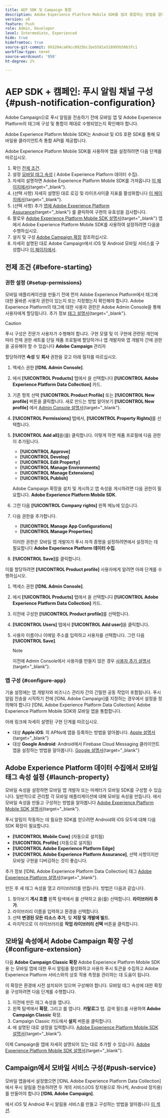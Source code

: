 ```yaml
---
title: AEP SDK 및 Campaign 통합
description: Adobe Experience Platform Mobile SDK를 앱과 통합하는 방법을 알아봅니다
version: v8
feature: Push
role: Admin, Developer
level: Intermediate, Experienced
hide: true
hidefromtoc: true
source-git-commit: 093204ca69cc0925bc1be5581e518995b50b3fc1
workflow-type: tm+mt
source-wordcount: '958'
ht-degree: 2%

---
```



# AEP SDK + 캠페인: 푸시 알림 채널 구성 {#push-notification-configuration}

Adobe Campaign으로 푸시 알림을 전송하기 전에 모바일 앱 및 Adobe Experience Platform의 태그에 구성 및 통합이 제대로 수행되었는지 확인해야 합니다.

Adobe Experience Platform Mobile SDK는 Android 및 iOS 호환 SDK를 통해 모바일용 클라이언트측 통합 API를 제공합니다.

Adobe Experience Platform Mobile SDK를 사용하여 앱을 설정하려면 다음 단계를 따르십시오.

1. 확인 [전제 조건](#before-starting).
1. 설정 [모바일 태그 속성](#launch-property) ( Adobe Experience Platform 데이터 수집).
1. 자세히 설명하면 Adobe Experience Platform Mobile SDK를 가져옵니다 [이 페이지에서](https://developer.adobe.com/client-sdks/documentation/getting-started/get-the-sdk/){target="_blank"}.
1. (선택 사항) 자세히 설명된 대로 로깅 및 라이프사이클 지표를 활성화합니다 [이 페이지에서](https://developer.adobe.com/client-sdks/documentation/getting-started/enable-debug-logging/){target="_blank"}.
1. (선택 사항) 추가 [앱에 Adobe Experience Platform Assurance](https://developer.adobe.com/client-sdks/documentation/getting-started/validate/){target="_blank"} 를 클릭하여 구현의 유효성을 검사합니다.
1. 팔로우 [Adobe Experience Platform Mobile SDK 설명서](https://developer.adobe.com/client-sdks/documentation/getting-started/){target="_blank"} 앱에서 Adobe Experience Platform Mobile SDK를 사용하여 설정하려면 다음을 수행하십시오.
1. 설치 및 구성 [Adobe Campaign 확장](#configure-extension) 참조하십시오.
1. 자세히 설명된 대로 Adobe Campaign에서 iOS 및 Android 모바일 서비스를 구성합니다 [이 페이지에서](../send/push.md#push-config).


## 전제 조건 {#before-starting}

### 권한 설정 {#setup-permissions}

모바일 애플리케이션을 만들기 전에 먼저 Adobe Experience Platform에서 태그에 대한 올바른 사용자 권한이 있는지 또는 지정했는지 확인해야 합니다. Adobe Experience Platform의 태그에 대한 사용자 권한은 Adobe Admin Console을 통해 사용자에게 할당됩니다. 추가 정보 [태그 설명서](https://experienceleague.adobe.com/docs/experience-platform/tags/admin/user-permissions.html){target="_blank"}.

>[!CAUTION]
>
>푸시 구성은 전문가 사용자가 수행해야 합니다. 구현 모델 및 이 구현에 관련된 개인에 따라 전체 권한 세트를 단일 제품 프로필에 할당하거나 앱 개발자와 앱 개발자 간에 권한을 공유해야 할 수 있습니다 **Adobe Campaign** 관리자

할당하려면 **속성** 및 **회사** 권한을 갖고 아래 절차를 따르십시오.

1. 액세스 권한 **[!DNL Admin Console]**.
1. 에서 **[!UICONTROL Products]** 탭에서 을 선택합니다 **[!UICONTROL Adobe Experience Platform Data Collection]** 카드.
1. 기존 항목 선택 **[!UICONTROL Product Profile]** 또는 **[!UICONTROL New profile]** 버튼을 클릭합니다. 새로 만드는 방법 알아보기 **[!UICONTROL New profile]** 에서 [Admin Console 설명서](https://experienceleague.adobe.com/docs/experience-platform/access-control/ui/create-profile.html#ui){target="_blank"}.
1. **[!UICONTROL Permissions]** 탭에서, **[!UICONTROL Property Rights]**&#x200B;를 선택합니다.
1. **[!UICONTROL Add all]**&#x200B;을(를) 클릭합니다. 이렇게 하면 제품 프로필에 다음 권한이 추가됩니다.
   * **[!UICONTROL Approve]**
   * **[!UICONTROL Develop]**
   * **[!UICONTROL Edit Property]**
   * **[!UICONTROL Manage Environments]**
   * **[!UICONTROL Manage Extensions]**
   * **[!UICONTROL Publish]**

   Adobe Campaign 확장을 설치 및 게시하고 앱 속성을 게시하려면 다음 권한이 필요합니다. **Adobe Experience Platform Mobile SDK**.

1. 그런 다음 **[!UICONTROL Company rights]** 왼쪽 메뉴에 있습니다.
1. 다음 권한을 추가합니다.

   * **[!UICONTROL Manage App Configurations]**
   * **[!UICONTROL Manage Properties]**

   이러한 권한은 모바일 앱 개발자가 푸시 자격 증명을 설정하려면에서 설정하는 데 필요합니다 **Adobe Experience Platform 데이터 수집**.

1. **[!UICONTROL Save]**&#x200B;를 클릭합니다.

이를 할당하려면 **[!UICONTROL Product profile]** 사용자에게 알려면 아래 단계를 수행하십시오.

1. 액세스 권한 **[!DNL Admin Console]**.
1. 에서 **[!UICONTROL Products]** 탭에서 을 선택합니다 **[!UICONTROL Adobe Experience Platform Data Collection]** 카드.
1. 이전에 구성한 **[!UICONTROL Product profile]**&#x200B;를 선택합니다.
1. **[!UICONTROL Users]** 탭에서 **[!UICONTROL Add user]**&#x200B;을 클릭합니다.
1. 사용자 이름이나 이메일 주소를 입력하고 사용자를 선택합니다. 그런 다음 **[!UICONTROL Save]**.

   >[!NOTE]
   >
   >이전에 Admin Console에서 사용자를 만들지 않은 경우 [사용자 추가 설명서](https://helpx.adobe.com/enterprise/using/manage-users-individually.html#add-users){target="_blank"}.

### 앱 구성 {#configure-app}

기술 설정에는 앱 개발자와 비즈니스 관리자 간의 긴밀한 공동 작업이 포함됩니다. 푸시 알림 전송을 시작하기 전에 [!DNL Adobe Campaign]를 지정하는 경우에서 설정을 정의해야 합니다 [!DNL Adobe Experience Platform Data Collection] Adobe Experience Platform Mobile SDK와 모바일 앱을 통합합니다.

아래 링크에 자세히 설명된 구현 단계를 따르십시오.

* 대상 **Apple iOS**: 의 APNs에 앱을 등록하는 방법을 알아봅니다. [Apple 설명서](https://developer.apple.com/documentation/usernotifications/registering_your_app_with_apns){target="_blank"}
* 대상 **Google Android**: Android에서 Firebase Cloud Messaging 클라이언트 앱을 설정하는 방법을 알아봅니다. [Google 설명서](https://firebase.google.com/docs/cloud-messaging/android/client){target="_blank"}

<!--
## Add your app push credentials in Adobe Experience Platform Data Collection {#push-credentials}

After granting the correct user permissions, you now need to add your mobile application push credentials in Adobe Experience Platform Data Collection. 

The mobile app push credential registration is required to authorize Adobe to send push notifications on your behalf. Refer to the steps detailed below:

1. From [!DNL Adobe Experience Platform Data Collection], browse to **[!UICONTROL App Surfaces]** in the left rail.

1. Click **[!UICONTROL Create App Surface]** to create a new configuration.

1. Enter a **[!UICONTROL Name]** for the configuration.

1. From **[!UICONTROL Mobile Application Configuration]**, select the system and enter settings.

    * **For iOS**

        1. Enter the mobile app **Bundle Id** in the **[!UICONTROL App ID (iOS Bundle ID)]** field. The app Bundle ID can be found in the **General** tab of the primary target in **XCode**.
        
        1. Switched on the **[!UICONTROL Push Credentials]** button to add your credentials.
        
        1. Drag and drop your .p8 Apple Push Notification Authentication Key file. This key can be acquired from the **Certificates**, **Identifiers** and **Profiles** page.

        1. Provide the **Key ID**. This is a 10 character string assigned during the creation of p8 auth key. It can be found under **Keys** tab in **Certificates**, **Identifiers** and **Profiles** page.
        
        1. Provide the **Team ID**. This is a string value which can be found under the Membership tab.

    * **For Android**

        1. Provide the **[!UICONTROL App ID (Android package name)]**: usually the package name is the app id in your `build.gradle` file.

        1. Switched on the **[!UICONTROL Push Credentials]** button to add your credentials.

        1. Drag and drop the FCM push credentials. For more details on how to get the push credentials refer to [Google Documentation](https://firebase.google.com/docs/admin/setup#initialize-sdk){target="_blank"}.
    

1. Click **[!UICONTROL Save]** to create your app configuration.
-->

## Adobe Experience Platform 데이터 수집에서 모바일 태그 속성 설정 {#launch-property}

모바일 속성을 설정하면 모바일 앱 개발자 또는 마케터가 모바일 SDK를 구성할 수 있습니다. 일반적으로 관리할 각 모바일 애플리케이션에 대해 모바일 속성을 만듭니다. 에서 모바일 속성을 만들고 구성하는 방법을 알아봅니다 [Adobe Experience Platform Mobile SDK 설명서](https://developer.adobe.com/client-sdks/documentation/getting-started/create-a-mobile-property/){target="_blank"}.

푸시 알림이 작동하는 데 필요한 SDK를 얻으려면 Android와 iOS 모두에 대해 다음 SDK 확장이 필요합니다.

* **[!UICONTROL Mobile Core]** (자동으로 설치됨)
* **[!UICONTROL Profile]** (자동으로 설치됨)
* **[!UICONTROL Adobe Experience Platform Edge]**
* **[!UICONTROL Adobe Experience Platform Assurance]**, 선택 사항이지만 모바일 구현을 디버깅하는 것이 좋습니다.

추가 정보 [!DNL Adobe Experience Platform Data Collection] 태그 [Adobe Experience Platform 설명서](https://experienceleague.adobe.com/docs/platform-learn/implement-mobile-sdk/initial-configuration/configure-tags.html){target="_blank"}.

만든 후 새 태그 속성을 열고 라이브러리를 만듭니다. 방법은 다음과 같습니다.

1. 찾아보기 **게시 흐름** 왼쪽 탐색에서 를 선택하고 을(를) 선택합니다. **라이브러리 추가**.
1. 라이브러리 이름을 입력하고 환경을 선택합니다.
1. 선택 **변경된 모든 리소스 추가**, 및 **저장 및 개발에 빌드**.
1. 마지막으로 이 라이브러리를 **작업 라이브러리 선택** 버튼을 클릭합니다.


## 모바일 속성에서 Adobe Campaign 확장 구성 {#configure-extension}

다음 **Adobe Campaign Classic 확장** Adobe Experience Platform Mobile SDK용 는 모바일 앱에 대한 푸시 알림을 활성화하고 사용자 푸시 토큰을 수집하고 Adobe Experience Platform 서비스와의 상호 작용 측정을 관리하는 데 도움이 됩니다.

이 확장은 환경에 사전 설치되어 있으며 구성해야 합니다. 모바일 태그 속성에 대한 확장을 구성하려면 다음 단계를 수행합니다.

1. 이전에 만든 태그 속성을 엽니다.
1. 왼쪽 탐색에서 **확장**, 그리고 를 엽니다. **카탈로그** 탭. 검색 필드를 사용하여 **Adobe Campaign Classic** 확장.
1. Campaign Classic 카드에서 **설치** 버튼을 클릭합니다.
1. 에 설명된 대로 설정을 입력합니다. [Adobe Experience Platform Mobile SDK 설명서](https://developer.adobe.com/client-sdks/documentation/adobe-campaign-classic/){target="_blank"}.

이제 Campaign을 앱에 자세히 설명되어 있는 대로 추가할 수 있습니다.  [Adobe Experience Platform Mobile SDK 설명서](https://developer.adobe.com/client-sdks/documentation/adobe-campaign-classic/#add-campaign-classic-to-your-app){target="_blank"}.

## Campaign에서 모바일 서비스 구성{#push-service}

모바일 앱을에서 설정했으면 [!DNL Adobe Experience Platform Data Collection]에서 푸시 알림을 전송하려면 두 개의 서비스(iOS 장치용으로 하나씩, Android 장치용)를 만들어야 합니다 **[!DNL Adobe Campaign]**.

에서 iOS 및 Android 푸시 알림용 서비스를 만들고 구성하는 방법을 알아봅니다 [이 섹션](../send/push.md#push-config).
